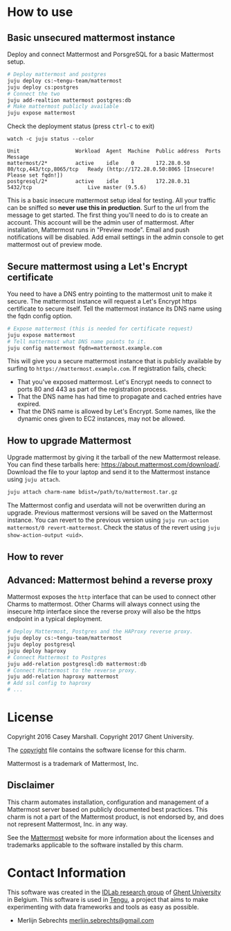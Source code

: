 # How to use

## Basic unsecured mattermost instance

Deploy and connect Mattermost and PorsgreSQL for a basic Mattermost setup.

```bash
# Deploy mattermost and postgres
juju deploy cs:~tengu-team/mattermost
juju deploy cs:postgres
# Connect the two
juju add-realtion mattermost postgres:db
# Make mattermost publicly available
juju expose mattermost
```

Check the deployment status (press <kbd>ctrl</kbd>-<kbd>c</kbd> to exit)

    watch -c juju status --color

```
Unit                  Workload  Agent  Machine  Public address  Ports                     Message
mattermost/2*         active    idle    0       172.28.0.50     80/tcp,443/tcp,8065/tcp   Ready (http://172.28.0.50:8065 [Insecure! Please set fqdn!])
postgresql/2*         active    idle    1       172.28.0.31     5432/tcp                  Live master (9.5.6)
```
This is a basic insecure mattermost setup ideal for testing. All your traffic can be sniffed so **never use this in production**. Surf to the url from the message to get started. The first thing you'll need to do is to create an account. This account will be the admin user of mattermost. After installation, Mattermost runs in "Preview mode". Email and push notifications will be disabled. Add email settings in the admin console to get mattermost out of preview mode.

## Secure mattermost using a Let's Encrypt certificate

You need to have a DNS entry pointing to the mattermost unit to make it secure. The mattermost instance will request a Let's Encrypt https certificate to secure itself. Tell the mattermost instance its DNS name using the fqdn config option.

```bash
# Expose mattermost (this is needed for certificate request)
juju expose mattermost
# Tell mattermost what DNS name points to it.
juju config mattermost fqdn=mattermost.example.com
```

This will give you a secure mattermost instance that is publicly available by surfing to `https://mattermost.example.com`. If registration fails, check:

- That you've exposed mattermost. Let's Encrypt needs to connect to ports 80 and 443 as part of the registration process.
- That the DNS name has had time to propagate and cached entries have expired.
- That the DNS name is allowed by Let's Encrypt. Some names, like the dynamic ones given to EC2 instances, may not be allowed.

## How to upgrade Mattermost

Upgrade mattermost by giving it the tarball of the new Mattermost release. You can find these tarballs here: https://about.mattermost.com/download/. Download the file to your laptop and send it to the Mattermost instance using `juju attach`.

```bash
juju attach charm-name bdist=/path/to/mattermost.tar.gz
```

The Mattermost config and userdata will not be overwritten during an upgrade. Previous mattermost versions will be saved on the Mattermost instance. You can revert to the previous version using `juju run-action mattermost/0 revert-mattermost`. Check the status of the revert using `juju show-action-output <uid>`.

## How to rever

## Advanced: Mattermost behind a reverse proxy

Mattermost exposes the `http` interface that can be used to connect other Charms to mattermost. Other Charms will always connect using the insecure http interface since the reverse proxy will also be the https endpoint in a typical deployment.

```bash
# Deploy Mattermost, Postgres and the HAProxy reverse proxy.
juju deploy cs:~tengu-team/mattermost
juju deploy postgresql
juju deploy haproxy
# Connect Mattermost to Postgres
juju add-relation postgresql:db mattermost:db
# Connect Mattermost to the reverse proxy.
juju add-relation haproxy mattermost
# Add ssl config to haproxy
# ...
```



# License

Copyright 2016 Casey Marshall.
Copyright 2017 Ghent University.

The [copyright](copyright) file contains the software license for this charm.

Mattermost is a trademark of Mattermost, Inc.

## Disclaimer

This charm automates installation, configuration and management of a Mattermost server based on publicly documented best practices. This charm is not a part of the Mattermost product, is not endorsed by, and does not represent Mattermost, Inc. in any way.

See the [Mattermost](http://www.mattermost.org/) website for more information
about the licenses and trademarks applicable to the software installed by this
charm.

# Contact Information

This software was created in the [IDLab research group](https://www.ugent.be/ea/idlab) of [Ghent University](https://www.ugent.be) in Belgium. This software is used in [Tengu](https://tengu.io), a project that aims to make experimenting with data frameworks and tools as easy as possible.

 - Merlijn Sebrechts <merlijn.sebrechts@gmail.com>
